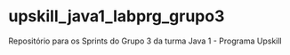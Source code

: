 # upskill_java1_labprg_grupo3
Repositório para os Sprints do Grupo 3 da turma Java 1 - Programa Upskill
